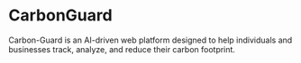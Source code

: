 # CarbonGuard
Carbon-Guard is an AI-driven web platform designed to help individuals and businesses track, analyze, and reduce their carbon footprint.
